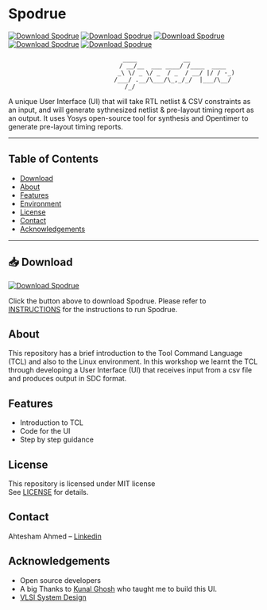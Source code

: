 # Spodrue
[![Download Spodrue](https://img.shields.io/badge/Day-1-brightblue?style=for-the-badge)](https://github.com/Ahtesham18112011/Spodrue/tree/main/Day1) 
[![Download Spodrue](https://img.shields.io/badge/Day-2-brightgreen?style=for-the-badge)](https://github.com/Ahtesham18112011/Spodrue/tree/main/Day2)
[![Download Spodrue](https://img.shields.io/badge/Day-3-brightred?style=for-the-badge)](https://github.com/Ahtesham18112011/Spodrue/tree/main/Day3)
[![Download Spodrue](https://img.shields.io/badge/Day-4-brightyellow?style=for-the-badge)](https://github.com/Ahtesham18112011/Spodrue/tree/main/Day4)
[![Download Spodrue](https://img.shields.io/badge/Day-5-brightpurple?style=for-the-badge)](https://github.com/Ahtesham18112011/Spodrue/tree/main/Day5)



<div align="center">

                                 ____             __                
                                / __/__  ___ ____/ /____  ____      
                                _\ \/ _ \/ _  / _  / __/ |/ / -_)    
                               /___/ .__/\___/\_,_/_/  |___/\__/     
                                  /_/                                

</div>
A unique User Interface (UI) that will take RTL netlist & CSV constraints as an input, and will generate sythnesized netlist & pre-layout timing report as an output. It uses Yosys open-source tool for synthesis and Opentimer to generate pre-layout timing reports.

---



## Table of Contents

- [Download](#download)
- [About](#about)
- [Features](#features)
- [Environment](#environment)
- [License](#license)
- [Contact](#contact)
- [Acknowledgements](#acknowledgements)

---


## 📥 Download

[![Download Spodrue](https://img.shields.io/badge/Download-Spodrue-brightgreen?style=for-the-badge)](https://github.com/Ahtesham18112011/TCL_Workshop/raw/refs/heads/main/spodrue.zip)

Click the button above to download Spodrue. Please refer to [INSTRUCTIONS](https://github.com/Ahtesham18112011/TCL_Workshop/blob/main/INSTRUCTIONS) for the instructions to run Spodrue.


## About

This repository has a brief introduction to the Tool Command Language (TCL) and also to the Linux environment. In this workshop we learnt the TCL through developing a User Interface (UI) that receives input from a csv file and produces output in SDC format.

                                                                

## Features

- Introduction to TCL
- Code for the UI
- Step by step guidance



## License

This repository is licensed under MIT license  
See [LICENSE](LICENSE) for details.

## Contact

Ahtesham Ahmed – [Linkedin](https://www.linkedin.com/in/ahtesham-ahmed-779845365/) 

## Acknowledgements

- Open source developers
- A big Thanks to [Kunal Ghosh](https://www.linkedin.com/in/kunal-ghosh-vlsisystemdesign-com-28084836/) who taught me to build this UI.
- [VLSI System Design](https://www.linkedin.com/in/vlsi-system-design-aa252365/)
